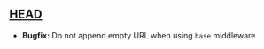 ## [HEAD]

- **Bugfix:** Do not append empty URL when using `base` middleware

[HEAD]: https://github.com/mjackson/history/compare/latest...HEAD
